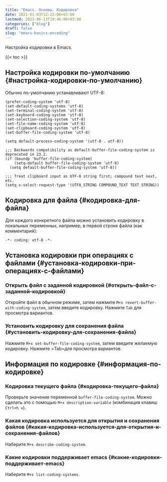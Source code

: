 ```yaml
---
title: "Emacs. Основы. Кодировка"
date: 2021-01-03T12:22:00+03:00
lastmod: 2021-06-13T19:46:00+03:00
categories: ["blog"]
draft: false
slug: "emacs-basics-encoding"
---
```


Настройка кодировки в Emacs.

<!--more-->

{{< toc >}}


## Настройка кодировки по-умолчанию {#настройка-кодировки-по-умолчанию}

Обычно по-умолчанию устанавливают UTF-8:

```elisp
(prefer-coding-system 'utf-8)
(set-default-coding-systems 'utf-8)
(set-terminal-coding-system 'utf-8)
(set-keyboard-coding-system 'utf-8)
(set-selection-coding-system 'utf-8)
(set-file-name-coding-system 'utf-8)
(set-clipboard-coding-system 'utf-8)
(set-buffer-file-coding-system 'utf-8)

(setq default-process-coding-system '(utf-8 . utf-8))

;;; Backwards compatibility as default-buffer-file-coding-system is deprecated in 23.2.
(if (boundp 'buffer-file-coding-system)
    (setq-default buffer-file-coding-system 'utf-8)
  (setq default-buffer-file-coding-system 'utf-8))

;;; Treat clipboard input as UTF-8 string first; compound text next, etc.
(setq x-select-request-type '(UTF8_STRING COMPOUND_TEXT TEXT STRING))
```


## Кодировка для файла {#кодировка-для-файла}

Для каждого конкретного файла можно установить кодировку в локальных переменных, например, в первой строке файла (как комментарий):

```elisp
-*- coding: utf-8 -*-
```


## Установка кодировки при операциях с файлами {#установка-кодировки-при-операциях-с-файлами}


### Открыть файл с заданной кодировкой {#открыть-файл-с-заданной-кодировкой}

Откройте файл в обычном режиме, затем нажмите `M+x revert-buffer-with-coding-system`, затем введите кодировку. Нажмите `Tab` для просмотра вариантов.


### Установить кодировку для сохранения файла {#установить-кодировку-для-сохранения-файла}

Нажмите `M+x set-buffer-file-coding-system`, затем введите желаемую кодировку. Нажмите =Tab=для просмотра вариантов.


## Информация по кодировке {#информация-по-кодировке}


### Кодировка текущего файла {#кодировка-текущего-файла}

Проверьте значение переменной `buffer-file-coding-system`. Можно сделать это с помощью `M+x description-variable` (комбинация клавиш `Ctrl+h v`).


### Какая кодировка используется для открытия и сохранения файлов {#какая-кодировка-используется-для-открытия-и-сохранения-файлов}

Наберите `M+x describe-coding-system`.


### Какие кодировки поддерживает emacs {#какие-кодировки-поддерживает-emacs}

Наберите `M+x list-coding-systems`.
